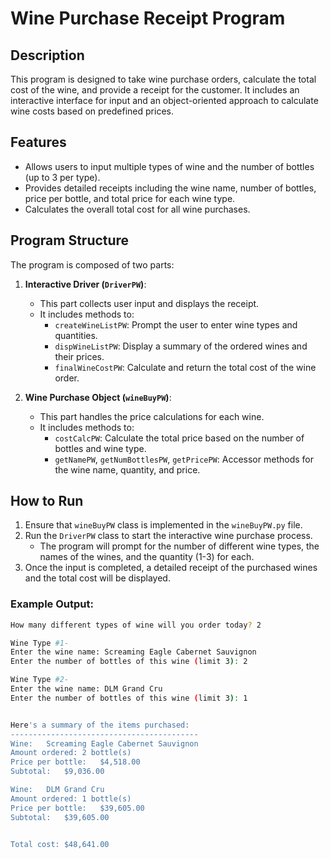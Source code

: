 # Wine Purchase Receipt Program

## Description
This program is designed to take wine purchase orders, calculate the total cost of the wine, and provide a receipt for the customer. It includes an interactive interface for input and an object-oriented approach to calculate wine costs based on predefined prices.

## Features
- Allows users to input multiple types of wine and the number of bottles (up to 3 per type).
- Provides detailed receipts including the wine name, number of bottles, price per bottle, and total price for each wine type.
- Calculates the overall total cost for all wine purchases.

## Program Structure
The program is composed of two parts:
1. **Interactive Driver (`DriverPW`)**: 
   - This part collects user input and displays the receipt.
   - It includes methods to:
     - `createWineListPW`: Prompt the user to enter wine types and quantities.
     - `dispWineListPW`: Display a summary of the ordered wines and their prices.
     - `finalWineCostPW`: Calculate and return the total cost of the wine order.
  
2. **Wine Purchase Object (`wineBuyPW`)**: 
   - This part handles the price calculations for each wine.
   - It includes methods to:
     - `costCalcPW`: Calculate the total price based on the number of bottles and wine type.
     - `getNamePW`, `getNumBottlesPW`, `getPricePW`: Accessor methods for the wine name, quantity, and price.

## How to Run
1. Ensure that `wineBuyPW` class is implemented in the `wineBuyPW.py` file.
2. Run the `DriverPW` class to start the interactive wine purchase process.
   - The program will prompt for the number of different wine types, the names of the wines, and the quantity (1-3) for each.
3. Once the input is completed, a detailed receipt of the purchased wines and the total cost will be displayed.

### Example Output:
```bash
How many different types of wine will you order today? 2

Wine Type #1-	
Enter the wine name: Screaming Eagle Cabernet Sauvignon
Enter the number of bottles of this wine (limit 3): 2

Wine Type #2-	
Enter the wine name: DLM Grand Cru
Enter the number of bottles of this wine (limit 3): 1


Here's a summary of the items purchased:
------------------------------------------
Wine:	Screaming Eagle Cabernet Sauvignon
Amount ordered:	2 bottle(s)
Price per bottle:	$4,518.00
Subtotal:	$9,036.00

Wine:	DLM Grand Cru
Amount ordered:	1 bottle(s)
Price per bottle:	$39,605.00
Subtotal:	$39,605.00


Total cost:	$48,641.00
